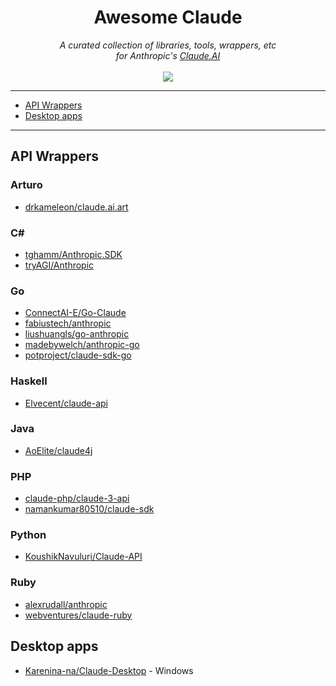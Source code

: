 <h1 align="center">
    Awesome Claude
</h1>

<p align="center">
     <i>A curated collection of libraries, tools, wrappers, etc<br>for Anthropic's <a href="https://www.anthropic.com/claude">Claude.AI</i> 
     <br><br>
    <img src="https://img.shields.io/badge/Claude-AI-orange.svg?style=for-the-badge">
</p>


--- 
 
<!--ts-->

* [API Wrappers](#api-wrappers)
* [Desktop apps](#desktop-apps)

<!--te-->
 
---

## API Wrappers

### Arturo

* [drkameleon/claude.ai.art](https://github.com/drkameleon/claude.ai.art)

### C#

* [tghamm/Anthropic.SDK](https://github.com/tghamm/Anthropic.SDK)
* [tryAGI/Anthropic](https://github.com/tryAGI/Anthropic)

### Go

* [ConnectAI-E/Go-Claude](https://github.com/ConnectAI-E/Go-Claude)
* [fabiustech/anthropic](https://github.com/fabiustech/anthropic)
* [liushuangls/go-anthropic](https://github.com/liushuangls/go-anthropic)
* [madebywelch/anthropic-go](https://github.com/madebywelch/anthropic-go)
* [potproject/claude-sdk-go](https://github.com/potproject/claude-sdk-go)

### Haskell

* [Elvecent/claude-api](https://github.com/Elvecent/claude-api)

### Java

* [AoElite/claude4j](https://github.com/AoElite/claude4j)

### PHP

* [claude-php/claude-3-api](https://github.com/claude-php/claude-3-api)
* [namankumar80510/claude-sdk](https://github.com/namankumar80510/claude-sdk)

### Python

* [KoushikNavuluri/Claude-API](https://github.com/KoushikNavuluri/Claude-API)

### Ruby

* [alexrudall/anthropic](https://github.com/alexrudall/anthropic)
* [webventures/claude-ruby](https://github.com/webventures/claude-ruby)

## Desktop apps

* [Karenina-na/Claude-Desktop](https://github.com/Karenina-na/Claude-Desktop) - Windows
